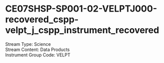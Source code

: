 # CE07SHSP-SP001-02-VELPTJ000-recovered_cspp-velpt_j_cspp_instrument_recovered

Stream Type: Science<br>
Stream Content: Data Products<br>
Instrument Group Code: VELPT<br>
